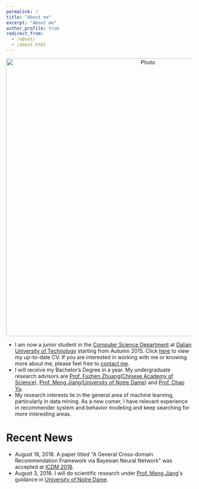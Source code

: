 ```yaml
---
permalink: /
title: "About me"
excerpt: "About me"
author_profile: true
redirect_from: 
  - /about/
  - /about.html
---
```


<p align="center">
  <img src="http://freshricardo.github.io/files/boy.png?raw=true" alt="Photo" style="width: 750px;"/> 
</p>

* I am now a junior student in the [Computer Science Department](http://cs.dlut.edu.cn) at [Dalian University of Technology](https://www.dlut.edu.cn) starting from Autumn 2015. Click [here](http://freshricardo.github.io/files/cv.pdf) to view my up-to-date CV. If you are interested in working with me or knowing more about me, please feel free to [contact me](http://freshricardo.github.io.com/contact/).
* I will receive my Bachelor’s Degree in a year. My undergraduate research advisors are [Prof. Fuzhen Zhuang](http://www.intsci.ac.cn/users/fzzhuang/index.html)([Chinese Academy of Science](http://www.ict.ac.cn)), [Prof. Meng Jiang](http://www.meng-jiang.com)([University of Notre Dame](https://www.nd.edu)) and [Prof. Chao Yu](http://faculty.dlut.edu.cn/2014011031/zh_CN/index.htm).
* My research interests lie in the general area of machine learning, particularly in data mining. As a new comer, I have relevant experience in recommender system and behavior modeling and keep searching for more interesting areas.


# Recent News
* August 18, 2018. A paper titled "A General Cross-domain Recommendation Framework via Bayesian Neural Network" was accepted at [ICDM 2018](http://icdm2018.org).
* August 3, 2018. I will do scientific research under [Prof. Meng Jiang](http://www.meng-jiang.com)'s guidance in [University of Notre Dame](https://www.nd.edu).
